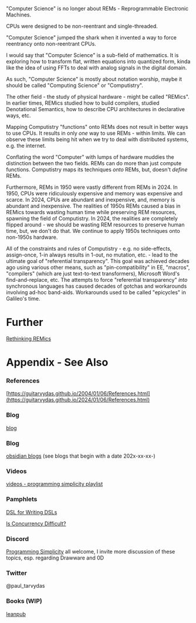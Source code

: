 "Computer Science" is no longer about REMs - Reprogrammable Electronic Machines.

CPUs were designed to be non-reentrant and single-threaded. 

"Computer Science" jumped the shark when it invented a way to force reentrancy onto non-reentrant CPUs.  

I would say that "Computer Science" is a sub-field of mathematics. It is exploring how to transform flat, written equations into quantized form, kinda like the idea of using FFTs to deal with analog signals in the digital domain.

As such, "Computer Science" is mostly about notation worship, maybe it should be called "Computing Science" or "Computistry".

The other field - the study of physical hardware - might be called "REMics". In earlier times, REMics studied how to build compilers, studied Denotational Semantics, how to describe CPU architectures in declarative ways, etc.

Mapping Computistry "functions" onto REMs does not result in better ways to use CPUs. It results in only *one* way to use REMs - within limits. We can observe these limits being hit when we try to deal with distributed systems, e.g. the internet.

Conflating the word "Computer" with lumps of hardware muddies the distinction between the two fields. REMs can do more than just compute functions. Computistry maps its techniques *onto* REMs, but, doesn't *define* REMs.

Furthermore, REMs in 1950 were vastly different from REMs in 2024. In 1950, CPUs were ridiculously expensive and memory was expensive and scarce. In 2024, CPUs are abundant and inexpensive, and, memory is abundant and inexpensive. The realities of 1950s REMs caused a bias in REMics towards wasting human time while preserving REM resources, spawning the field of Computistry. In 2024, the realities are completely flipped around - we should be wasting REM resources to preserve human time, but, we don't do that. We continue to apply 1950s techniques onto non-1950s hardware.

 All of the constraints and rules of Computistry  - e.g. no side-effects, assign-once, 1-in always results in 1-out, no mutation, etc. - lead to the ultimate goal of "referential transparency". This goal was achieved decades ago using various other means, such as "pin-compatibility" in EE, "macros", "compilers" (which are just text-to-text transformers), Microsoft Word's find-and-replace, etc. The attempts to force "referential transparency" *into* synchronous languages has caused decades of gotchas and workarounds involving ad-hoc band-aids. Workarounds used to be called "epicycles" in Galileo's time.

# Further
[Rethinking REMics](https://guitarvydas.github.io/2024/03/26/Rethinking-REMics.html)
# Appendix - See Also

### References

[https://guitarvydas.github.io/2004/01/06/References.html](https://guitarvydas.github.io/2024/01/06/References.html)

### Blog
[blog](https://guitarvydas.github.io/)

### Blog
[obsidian blogs](https://publish.obsidian.md/programmingsimplicity) (see blogs that begin with a date 202x-xx-xx-)
### Videos
[videos - programming simplicity playlist](https://www.youtube.com/@programmingsimplicity2980)
### Pamphlets
[DSL for Writing DSLs](https://tarvydas.gumroad.com/l/hiypq?_gl=1*1bdn1r0*_ga*NTI5MDkzNTI0LjE3MTAzNTQzNjU.*_ga_6LJN6D94N6*MTcxMTQ4ODE0Mi43LjAuMTcxMTQ4ODE0Mi4wLjAuMA..)

[Is Concurrency Difficult?](https://tarvydas.gumroad.com/l/dvtej?_gl=1*o7hy6z*_ga*MjA0NzUyMDY1Mi4xNzA3NDc3MDIx*_ga_6LJN6D94N6*MTcwNzQ3NzAyMC4xLjEuMTcwNzQ3NzI5Ni4wLjAuMA..)
### Discord
[Programming Simplicity](https://discord.gg/Jjx62ypR) all welcome, I invite more discussion of these topics, esp. regarding Drawware and 0D
### Twitter
@paul_tarvydas
### Books (WIP)
[leanpub](https://leanpub.com/u/paul-tarvydas)

<script src="https://utteranc.es/client.js" 
        repo="guitarvydas/guitarvydas.github.io" 
        issue-term="pathname" 
        theme="github-light" 
        crossorigin="anonymous" 
        async> 
</script> 
